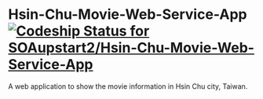 # Hsin-Chu-Movie-Web-Service-App[ ![Codeship Status for SOAupstart2/Hsin-Chu-Movie-Web-Service-App](https://codeship.com/projects/80814bd0-78e3-0133-5cca-42fad4cc0ef7/status?branch=master)](https://codeship.com/projects/118629)

A web application to show the movie information in Hsin Chu city, Taiwan.
